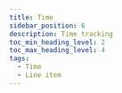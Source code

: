```yaml
---
title: Time
sidebar_position: 6
description: Time tracking
toc_min_heading_level: 2
toc_max_heading_level: 4
tags:
  - Time
  - Line item
---
```

